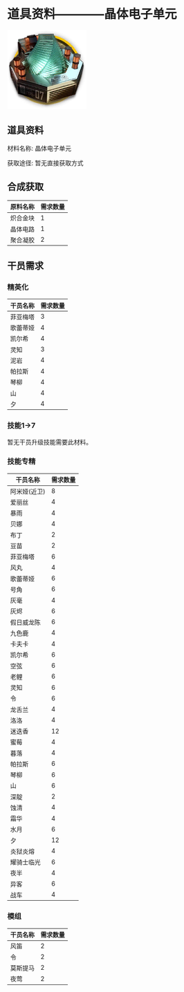 # 道具资料————晶体电子单元

![晶体电子单元](./matIcons/晶体电子单元.png)

## 道具资料

材料名称: 晶体电子单元

获取途径: 暂无直接获取方式

## 合成获取

| 原料名称 | 需求数量  |
|---------|-----|
| 炽合金块  |   1  |
| 晶体电路  |   1  |
| 聚合凝胶  |   2  |
## 干员需求

### 精英化
| 干员名称 | 需求数量  |
|---------|-----|
| 菲亚梅塔  |   3  |
| 歌蕾蒂娅  |   4  |
| 凯尔希  |   4  |
| 灵知  |   3  |
| 泥岩  |   4  |
| 帕拉斯  |   4  |
| 琴柳  |   4  |
| 山  |   4  |
| 夕  |   4  |

### 技能1→7
暂无干员升级技能需要此材料。

### 技能专精
| 干员名称 | 需求数量  |
|---------|-----|
| 阿米娅(近卫)  |   8  |
| 爱丽丝  |   4  |
| 暴雨  |   4  |
| 贝娜  |   4  |
| 布丁  |   2  |
| 豆苗  |   2  |
| 菲亚梅塔  |   6  |
| 风丸  |   4  |
| 歌蕾蒂娅  |   6  |
| 号角  |   6  |
| 灰毫  |   4  |
| 灰烬  |   6  |
| 假日威龙陈  |   6  |
| 九色鹿  |   4  |
| 卡夫卡  |   4  |
| 凯尔希  |   6  |
| 空弦  |   6  |
| 老鲤  |   6  |
| 灵知  |   6  |
| 令  |   6  |
| 龙舌兰  |   4  |
| 洛洛  |   4  |
| 迷迭香  |   12  |
| 蜜莓  |   4  |
| 暮落  |   4  |
| 帕拉斯  |   6  |
| 琴柳  |   6  |
| 山  |   6  |
| 深靛  |   2  |
| 蚀清  |   4  |
| 霜华  |   4  |
| 水月  |   6  |
| 夕  |   12  |
| 炎狱炎熔  |   4  |
| 耀骑士临光  |   6  |
| 夜半  |   4  |
| 异客  |   6  |
| 战车  |   4  |

### 模组
| 干员名称 | 需求数量  |
|---------|-----|
| 风笛  |   2  |
| 令  |   2  |
| 莫斯提马  |   2  |
| 夜莺  |   2  |
